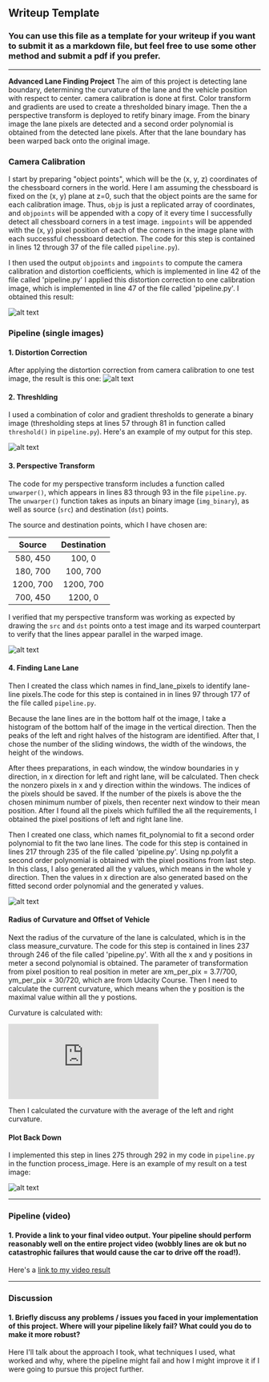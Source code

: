 ## Writeup Template

### You can use this file as a template for your writeup if you want to submit it as a markdown file, but feel free to use some other method and submit a pdf if you prefer.

---

**Advanced Lane Finding Project**
The aim of this project is detecting lane boundary, determining the curvature of the lane and the vehicle position with respect to center. camera calibration is done at first. Color transform and gradients are used to create a thresholded binary image. Then the a perspective transform is deployed to retify binary image. From the binary image the lane pixels are detected and a second order polynomial is obtained from the detected lane pixels. After that the lane boundary has been warped back onto the original image.

[//]: # (Image References)

[image1]: ./examples/undistort_output.png "Undistorted"
[image2]: ./test_images/test1.jpg "Road Transformed"
[image3]: ./examples/binary_combo_example.jpg "Binary Example"
[image4]: ./examples/warped_straight_lines.jpg "Warp Example"
[image5]: ./examples/color_fit_lines.jpg "Fit Visual"
[image6]: ./examples/example_output.jpg "Output"
[video1]: ./project_video.mp4 "Video"


### Camera Calibration

I start by preparing "object points", which will be the (x, y, z) coordinates of the chessboard corners in the world. Here I am assuming the chessboard is fixed on the (x, y) plane at z=0, such that the object points are the same for each calibration image.  Thus, `objp` is just a replicated array of coordinates, and `objpoints` will be appended with a copy of it every time I successfully detect all chessboard corners in a test image.  `imgpoints` will be appended with the (x, y) pixel position of each of the corners in the image plane with each successful chessboard detection. The code for this step is contained in lines 12 through 37 of the file called `pipeline.py`).  

I then used the output `objpoints` and `imgpoints` to compute the camera calibration and distortion coefficients, which is implemented in line 42 of the file called 'pipeline.py'  I applied this distortion correction to one calibration image, which is implemented in line 47 of the file called 'pipeline.py'. I obtained this result: 

![alt text][image1]

### Pipeline (single images)

#### 1. Distortion Correction

After applying the distortion correction from camera calibration to one test image, the result is this one:
![alt text][image2]

#### 2. Threshlding

I used a combination of color and gradient thresholds to generate a binary image (thresholding steps at lines 57 through 81 in function called `threshold()` in `pipeline.py`).  Here's an example of my output for this step.  

![alt text][image3]

#### 3. Perspective Transform

The code for my perspective transform includes a function called `unwarper()`, which appears in lines 83 through 93 in the file `pipeline.py`. The `unwarper()` function takes as inputs an binary image (`img_binary`), as well as source (`src`) and destination (`dst`) points. 

The source and destination points, which I have chosen are:

| Source        | Destination   | 
|:-------------:|:-------------:| 
| 580, 450      | 100, 0        | 
| 180, 700      | 100, 700      |
| 1200, 700     | 1200, 700      |
| 700, 450      | 1200, 0        |

I verified that my perspective transform was working as expected by drawing the `src` and `dst` points onto a test image and its warped counterpart to verify that the lines appear parallel in the warped image.

![alt text][image4]

#### 4. Finding Lane Lane
Then I created the class which names in find_lane_pixels to identify lane-line pixels.The code for this step is contained in in lines 97 through 177 of the file called `pipeline.py`. 

Because the lane lines are in the bottom half ot the image, I take a histogram of the bottom half of the image in the vertical direction. Then the peaks of the left and right halves of the histogram are identified. After that, I chose the number of the sliding windows, the width of the windows, the height of the windows.

After thees preparations, in each window, the window boundaries in y direction, in x direction for left and right lane, will be calculated. Then check the nonzero pixels in x and y direction within the windows. The indices of the pixels should be saved. If the number of the pixels is above the the chosen minimum number of pixels, then recenter next window to their mean position. After I found all the pixels which fulfilled the all the requirements, I obtained the pixel positions of left and right lane line.

Then I created one class, which names fit_polynomial to fit a second order polynomial to fit the two lane lines. The code for this step is contained in lines 217 through 235 of the file called 'pipeline.py'. Using np.polyfit a second order polynomial is obtained with the pixel positions from last step. In this class, I also generated all the y values, which means in the whole y direction. Then the values in x direction are also generated based on the fitted second order polynomial and the generated y values.

![alt text][image5]

#### Radius of Curvature and Offset of Vehicle

Next the radius of the curvature of the lane is calculated, which is in the class measure_curvature. The code for this step is contained in lines 237 through 246 of the file called 'pipeline.py'. With all the x and y positions in meter a second polynomial is obtained. The parameter of transformation from pixel position to real position in meter are xm_per_pix = 3.7/700, ym_per_pix = 30/720, which are from Udacity Course. Then I need to calculate the current curvature, which means when the y position is  the maximal value within all the y postions.

Curvature is calculated with:

![first equation](https://latex.codecogs.com/gif.latex?R_%7Bcurve%7D%20%3D%20%5Cfrac%7B%281&plus;%28%5Cfrac%7B%5Cpartial%20x%20%7D%7B%5Cpartial%20y%7D%29%5E%7B2%7D%29%29%5E%7B%5Cfrac%7B3%7D%7B2%7D%7D%7D%7B%5Cleft%20%7C%20%5Cfrac%7B%5Cpartial%5E2%20x%7D%7B%5Cpartial%20y%5E2%7D%5Cright%20%7C%7D)

Then I calculated the curvature with the average of the left and right curvature.

#### Plot Back Down

I implemented this step in lines 275 through 292 in my code in `pipeline.py` in the function process_image.  Here is an example of my result on a test image:

![alt text][image6]

---

### Pipeline (video)

#### 1. Provide a link to your final video output.  Your pipeline should perform reasonably well on the entire project video (wobbly lines are ok but no catastrophic failures that would cause the car to drive off the road!).

Here's a [link to my video result](./project_video.mp4)

---

### Discussion

#### 1. Briefly discuss any problems / issues you faced in your implementation of this project.  Where will your pipeline likely fail?  What could you do to make it more robust?

Here I'll talk about the approach I took, what techniques I used, what worked and why, where the pipeline might fail and how I might improve it if I were going to pursue this project further.  
